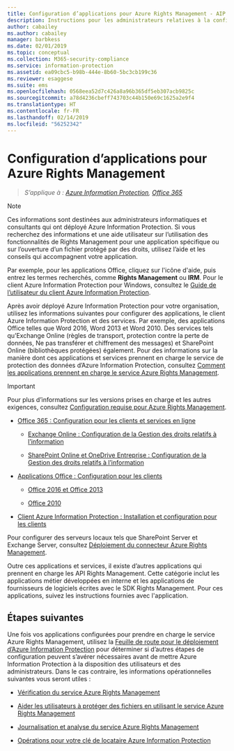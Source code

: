 ```yaml
---
title: Configuration d’applications pour Azure Rights Management - AIP
description: Instructions pour les administrateurs relatives à la configuration d’applications et de services pour prendre en charge le service de protection Azure Rights Management d’Azure Information Protection. par exemple des applications Office telles que Word 2013 et Word 2010, et des services tels qu’Exchange Online (règles de transport, protection contre la perte de données, Ne pas transférer et chiffrement des messages) et SharePoint Online (bibliothèques protégées).
author: cabailey
ms.author: cabailey
manager: barbkess
ms.date: 02/01/2019
ms.topic: conceptual
ms.collection: M365-security-compliance
ms.service: information-protection
ms.assetid: ea09cbc5-b98b-444e-8b60-5bc3cb199c36
ms.reviewer: esaggese
ms.suite: ems
ms.openlocfilehash: 0568eea52d7c426a8a96b365df5eb307acb9825c
ms.sourcegitcommit: a78d4236cbeff743703c44b150e69c1625a2e9f4
ms.translationtype: HT
ms.contentlocale: fr-FR
ms.lasthandoff: 02/14/2019
ms.locfileid: "56252342"
---
```

# <a name="configuring-applications-for-azure-rights-management"></a>Configuration d’applications pour Azure Rights Management

>*S’applique à : [Azure Information Protection](https://azure.microsoft.com/pricing/details/information-protection), [Office 365](https://download.microsoft.com/download/E/C/F/ECF42E71-4EC0-48FF-AA00-577AC14D5B5C/Azure_Information_Protection_licensing_datasheet_EN-US.pdf)*

> [!NOTE]
> Ces informations sont destinées aux administrateurs informatiques et consultants qui ont déployé Azure Information Protection. Si vous recherchez des informations et une aide utilisateur sur l’utilisation des fonctionnalités de Rights Management pour une application spécifique ou sur l’ouverture d’un fichier protégé par des droits, utilisez l’aide et les conseils qui accompagnent votre application.
>
> Par exemple, pour les applications Office, cliquez sur l'icône d'aide, puis entrez les termes recherchés, comme **Rights Management** ou **IRM**. Pour le client Azure Information Protection pour Windows, consultez le [Guide de l’utilisateur du client Azure Information Protection](./rms-client/client-user-guide.md).

Après avoir déployé Azure Information Protection pour votre organisation, utilisez les informations suivantes pour configurer des applications, le client Azure Information Protection et des services. Par exemple, des applications Office telles que Word 2016, Word 2013 et Word 2010. Des services tels qu’Exchange Online (règles de transport, protection contre la perte de données, Ne pas transférer et chiffrement des messages) et SharePoint Online (bibliothèques protégées) également. Pour des informations sur la manière dont ces applications et services prennent en charge le service de protection des données d’Azure Information Protection, consultez [Comment les applications prennent en charge le service Azure Rights Management](applications-support.md).

> [!IMPORTANT]
> Pour plus d’informations sur les versions prises en charge et les autres exigences, consultez [Configuration requise pour Azure Rights Management](requirements.md).

-   [Office 365 : Configuration pour les clients et services en ligne](configure-office365.md)

    -   [Exchange Online : Configuration de la Gestion des droits relatifs à l’information](configure-office365.md#exchangeonline-irm-configuration)

    -   [SharePoint Online et OneDrive Entreprise : Configuration de la Gestion des droits relatifs à l’information](configure-office365.md#sharepointonline-and-onedrive-for-business-irm-configuration)

- [Applications Office : Configuration pour les clients](configure-office-apps.md)

    -   [Office 2016 et Office 2013](configure-office-apps.md#office2016-and-office-2013)

    -   [Office 2010](configure-office-apps.md#office2010)

-   [Client Azure Information Protection : Installation et configuration pour les clients](configure-client.md)

Pour configurer des serveurs locaux tels que SharePoint Server et Exchange Server, consultez [Déploiement du connecteur Azure Rights Management](deploy-rms-connector.md).

Outre ces applications et services, il existe d’autres applications qui prennent en charge les API Rights Management. Cette catégorie inclut les applications métier développées en interne et les applications de fournisseurs de logiciels écrites avec le SDK Rights Management. Pour ces applications, suivez les instructions fournies avec l'application.

## <a name="next-steps"></a>Étapes suivantes
Une fois vos applications configurées pour prendre en charge le service Azure Rights Management, utilisez la [Feuille de route pour le déploiement d’Azure Information Protection](deployment-roadmap.md) pour déterminer si d’autres étapes de configuration peuvent s’avérer nécessaires avant de mettre Azure Information Protection à la disposition des utilisateurs et des administrateurs. Dans le cas contraire, les informations opérationnelles suivantes vous seront utiles :

- [Vérification du service Azure Rights Management](verify.md)

- [Aider les utilisateurs à protéger des fichiers en utilisant le service Azure Rights Management](help-users.md)

- [Journalisation et analyse du service Azure Rights Management](log-analyze-usage.md)

- [Opérations pour votre clé de locataire Azure Information Protection](operations-tenant-key.md)


